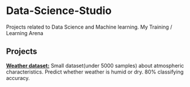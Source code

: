 # Data-Science-Studio
Projects related to Data Science and Machine learning. My Training / Learning Arena 

## Projects
[**Weather dataset:**](weather/weather.ipynb) Small dataset(under 5000 samples) about atmospheric characteristics. Predict whether weather is humid or dry. 80%  classifying accuracy.
